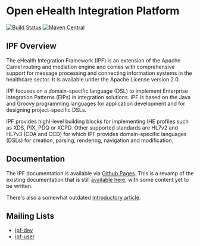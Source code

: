 # Open eHealth Integration Platform

[![Build Status](https://travis-ci.org/oehf/ipf.svg?branch=master)](https://travis-ci.org/oehf/ipf)
[![Maven Central](https://maven-badges.herokuapp.com/maven-central/org.openehealth.ipf/ipf/badge.svg)](http://mvnrepository.com/artifact/org.openehealth.ipf)

## IPF Overview

The eHealth Integration Framework (IPF) is an extension of the Apache Camel routing and mediation engine and comes with
comprehensive support for message processing and connecting information systems in the healthcare sector.
It is available under the Apache License version 2.0.

IPF focuses on a domain-specific language (DSL) to implement Enterprise Integration Patterns (EIPs) in integration solutions.
IPF is based on the Java and Groovy programming languages for application development and for designing project-specific DSLs.

IPF provides highl-level building blocks for implementing IHE profiles such as XDS, PIX, PDQ or XCPD.
Other supported standards are HL7v2 and HL7v3 (CDA and CCD) for which IPF provides domain-specific languages (DSLs) for
creation, parsing, rendering, navigation and modification.

## Documentation

The IPF documentation is available via [Github Pages](http://oehf.github.io/ipf-docs). This is a revamp of the existing
documentation that is still [available here](http://oehf.github.io/ipf), with some content yet to be written.

There's also a somewhat outdated [Introductory article](https://architects.dzone.com/articles/introduction-open-ehealth).

## Mailing Lists

* [ipf-dev](https://groups.google.com/group/ipf-dev)
* [ipf-user](https://groups.google.com/group/ipf-user)

